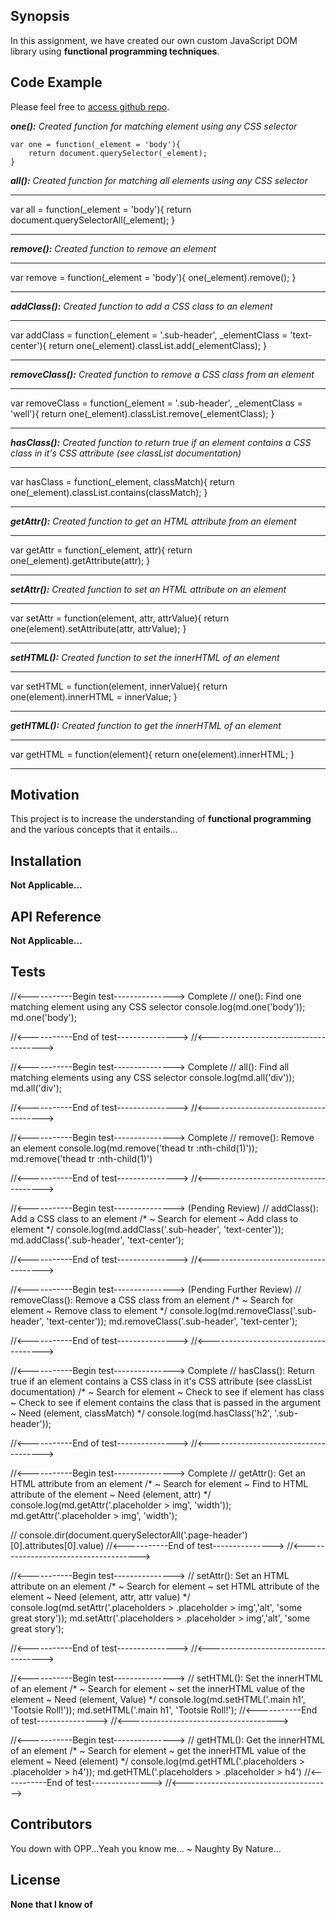 ## Synopsis

In this assignment, we have created our own custom JavaScript DOM library using **functional programming techniques**.

## Code Example

Please feel free to [access github repo](https://github.com/kbrook10/w5d1-make-a-library).

***one():*** *Created function for matching element using any CSS selector*
```
var one = function(_element = 'body'){
    return document.querySelector(_element);
}
```  
***all():*** *Created function for matching all elements using any CSS selector*
* * *
var all = function(_element = 'body'){
    return document.querySelectorAll(_element);
}
* * *
***remove():*** *Created function to remove an element*
* * *
var remove = function(_element = 'body'){
     one(_element).remove();
}
* * *
***addClass():*** *Created function to add a CSS class to an element*
* * *
var addClass = function(_element = '.sub-header', _elementClass = 'text-center'){
        return one(_element).classList.add(_elementClass);
}
* * *
***removeClass():*** *Created function to remove a CSS class from an element*
* * *
var removeClass = function(_element = '.sub-header', _elementClass = 'well'){
        return one(_element).classList.remove(_elementClass);
}
* * *
***hasClass():*** *Created function to return true if an element contains a CSS class in it's CSS attribute (see classList documentation)*
* * *
var hasClass = function(_element, classMatch){
    return one(_element).classList.contains(classMatch);
}
* * *
***getAttr():*** *Created function to get an HTML attribute from an element*
* * *
var getAttr = function(_element, attr){
    return one(_element).getAttribute(attr);
}
* * *
***setAttr():*** *Created function to set an HTML attribute on an element*
* * *
var setAttr = function(element, attr, attrValue){
    return one(element).setAttribute(attr, attrValue);
}
* * *
***setHTML():*** *Created function to set the innerHTML of an element*
* * *
var setHTML = function(element, innerValue){
    return one(element).innerHTML = innerValue;
}
* * *
***getHTML():*** *Created function to get the innerHTML of an element*
* * *
var getHTML = function(element){
    return one(element).innerHTML;
}
* * *


## Motivation

This project is to increase the understanding of **functional programming** and the various concepts that it entails...

## Installation

**Not Applicable...**

## API Reference

**Not Applicable...**

## Tests

//<-----------Begin test---------------> Complete
// one(): Find one matching element using any CSS selector
console.log(md.one('body'));
md.one('body');

//<-----------End of test--------------->
//<------------------------------------->


//<-----------Begin test---------------> Complete
// all(): Find all matching elements using any CSS selector
console.log(md.all('div'));
md.all('div');

//<-----------End of test--------------->
//<------------------------------------->

//<-----------Begin test---------------> Complete
// remove(): Remove an element
console.log(md.remove('thead tr :nth-child(1)'));
md.remove('thead tr :nth-child(1)')

//<-----------End of test--------------->
//<------------------------------------->

//<-----------Begin test---------------> (Pending Review)
// addClass(): Add a CSS class to an element
/*
~ Search for element
~ Add class to element
*/
console.log(md.addClass('.sub-header', 'text-center'));
md.addClass('.sub-header', 'text-center');

//<-----------End of test--------------->
//<------------------------------------->

//<-----------Begin test---------------> (Pending Further Review)
// removeClass(): Remove a CSS class from an element
/*
~ Search for element
~ Remove class to element
*/
console.log(md.removeClass('.sub-header', 'text-center'));
md.removeClass('.sub-header', 'text-center');

//<-----------End of test--------------->
//<------------------------------------->

//<-----------Begin test---------------> Complete
// hasClass(): Return true if an element contains a CSS class in it's CSS attribute (see classList documentation)
/*
~ Search for element
~ Check to see if element has class
~ Check to see if element contains the class that is passed in the argument
~ Need (element, classMatch)
*/
console.log(md.hasClass('h2', '.sub-header'));

//<-----------End of test--------------->
//<------------------------------------->

//<-----------Begin test---------------> Complete
// getAttr(): Get an HTML attribute from an element
/*
~ Search for element
~ Find to HTML attribute of the element
~ Need (element, attr)
*/
console.log(md.getAttr('.placeholder > img', 'width'));
md.getAttr('.placeholder > img', 'width');

// console.dir(document.querySelectorAll('.page-header')[0].attributes[0].value)
//<-----------End of test--------------->
//<------------------------------------->

//<-----------Begin test--------------->
// setAttr(): Set an HTML attribute on an element
/*
~ Search for element
~ set HTML attribute of the element
~ Need (element, attr, attr value)
*/
console.log(md.setAttr('.placeholders > .placeholder > img','alt', 'some great story'));
md.setAttr('.placeholders > .placeholder > img','alt', 'some great story');

//<-----------End of test--------------->
//<------------------------------------->

//<-----------Begin test--------------->
// setHTML(): Set the innerHTML of an element
/*
~ Search for element
~ set the innerHTML value of the element
~ Need (element, Value)
*/
console.log(md.setHTML('.main h1', 'Tootsie Roll!'));
md.setHTML('.main h1', 'Tootsie Roll!');
//<-----------End of test--------------->
//<------------------------------------->

//<-----------Begin test--------------->
// getHTML(): Get the innerHTML of an element
/*
~ Search for element
~ get the innerHTML value of the element
~ Need (element)
*/
console.log(md.getHTML('.placeholders > .placeholder > h4'));
md.getHTML('.placeholders > .placeholder > h4')
//<-----------End of test--------------->
//<------------------------------------->


## Contributors

You down with OPP...Yeah you know me... ~ Naughty By Nature...

## License

**None that I know of**
